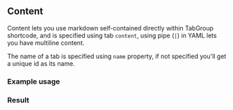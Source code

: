 ## Content

Content lets you use markdown self-contained directly within TabGroup shortcode, and is specified using tab `content`, using pipe (`|`) in YAML lets you have multiline content.

The name of a tab is specified using `name` property, if not specified you'll get a unique id as its name.

### Example usage

<?# IncludeCode "./../includes/posts/2021/devlead-statiq/tabgroup/src/content.md" /?>

### Result

<?# Include "./../includes/posts/2021/devlead-statiq/tabgroup/src/content.md" /?>